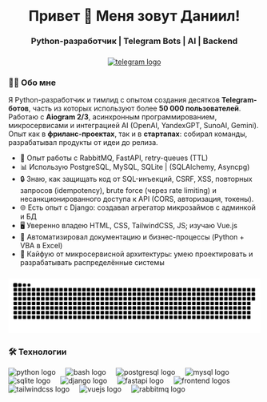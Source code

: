<br clear="both">

###

<h1 align="center">Привет 👋 Меня зовут Даниил!</h1>
<h3 align="center">Python-разработчик | Telegram Bots | AI | Backend</h3>

###

<div align="center">
  <a href="https://t.me/offhandin" target="_blank">
    <img src="https://img.shields.io/static/v1?message=Telegram&logo=telegram&label=&color=2CA5E0&logoColor=white&labelColor=&style=for-the-badge" height="25" alt="telegram logo"  />
  </a>
</div>

###

<h3 align="left">👨‍💻 Обо мне</h3>

<p align="left">
Я Python-разработчик и тимлид с опытом создания десятков <b>Telegram-ботов</b>, часть из которых используют более <b>50 000 пользователей</b>. 
Работаю с <b>Aiogram 2/3</b>, асинхронным программированием, микросервисами и интеграцией AI (OpenAI, YandexGPT, SunoAI, Gemini). 
Опыт как в <b>фриланс-проектах</b>, так и в <b>стартапах</b>: собирал команды, разрабатывал продукты от идеи до релиза.
</p>

<ul align="left">
  <li>🚀 Опыт работы с RabbitMQ, FastAPI, retry-queues (TTL)</li>
  <li>📊 Использую PostgreSQL, MySQL, SQLite | (SQLAlchemy, Asyncpg)</li>
  <li>🔒 Знаю, как защищать код от SQL-инъекций, CSRF, XSS, повторных запросов (idempotency), brute force (через rate limiting) и несанкционированного доступа к API (CORS, авторизация, токены).</li>
  <li>🌐 Есть опыт с Django: создавал агрегатор микрозаймов с админкой и БД</li>
  <li>🖥 Уверенно владею HTML, CSS, TailwindCSS, JS; изучаю Vue.js</li>
  <li>📄 Автоматизировал документацию и бизнес-процессы (Python + VBA в Excel)</li>
  <li>🧩 Кайфую от микросервисной архитектуры: умею проектировать и разрабатывать распределённые системы</li>
</ul>

###

<p align="center">
 <img width="600" src="assets/github-snake.svg" alt="snake"/>
</p>

###

<h3 align="left">🛠 Технологии</h3>

<div align="left">
  <img src="https://skillicons.dev/icons?i=py" height="40" alt="python logo"  />
  <img width="12" />
  <img src="https://cdn.simpleicons.org/gnubash/4EAA25" height="40" alt="bash logo"  />
  <img width="12" />
  <img src="https://skillicons.dev/icons?i=postgres" height="40" alt="postgresql logo"  />
  <img width="12" />
  <img src="https://skillicons.dev/icons?i=mysql" height="40" alt="mysql logo"  />
  <img width="12" />
  <img src="https://cdn.jsdelivr.net/gh/devicons/devicon/icons/sqlite/sqlite-original.svg" height="40" alt="sqlite logo"  />
  <img width="12" />
  <img src="https://skillicons.dev/icons?i=django" height="40" alt="django logo"  />
  <img width="12" />
  <img src="https://skillicons.dev/icons?i=fastapi" height="40" alt="fastapi logo"  />
  <img width="12" />
  <img src="https://skillicons.dev/icons?i=html,css,js" height="40" alt="frontend logos"  />
  <img width="12" />
  <img src="https://skillicons.dev/icons?i=tailwind" height="40" alt="tailwindcss logo"  />
  <img width="12" />
  <img src="https://skillicons.dev/icons?i=vue" height="40" alt="vuejs logo"  />
  <img width="12" />
  <img src="https://cdn.simpleicons.org/rabbitmq/FF6600" height="40" alt="rabbitmq logo"  />
</div>
